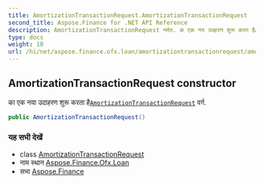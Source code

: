 ```yaml
---
title: AmortizationTransactionRequest.AmortizationTransactionRequest
second_title: Aspose.Finance for .NET API Reference
description: AmortizationTransactionRequest नर्मत. क एक नय उदहरण शुरू करत हैAmortizationTransactionRequest वर्ग.
type: docs
weight: 10
url: /hi/net/aspose.finance.ofx.loan/amortizationtransactionrequest/amortizationtransactionrequest/
---
```

## AmortizationTransactionRequest constructor

का एक नया उदाहरण शुरू करता है[`AmortizationTransactionRequest`](../) वर्ग.

```csharp
public AmortizationTransactionRequest()
```

### यह सभी देखें

* class [AmortizationTransactionRequest](../)
* नाम स्थान [Aspose.Finance.Ofx.Loan](../../amortizationtransactionrequest/)
* सभा [Aspose.Finance](../../../)


